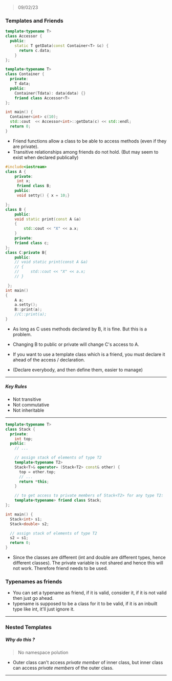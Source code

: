 > 09/02/23

### Templates and Friends

```cpp
template<typename T>
class Accessor {
  public:
    static T getData(const Container<T> &c) {
      return c.data;
    }
};

template<typename T>
class Container {
  private:
    T data;
  public:
    Container(Tdata): data(data) {}
    friend class Accessor<T>
};

int main() {
  Container<int> c(10);
  std::cout  << Accessor<int>::getData(c) << std::endl;
  return 0;
}
```

- Friend functions allow a class to be able to access methods (even if they are private).
- Transitive relationships among friends do not hold. (But may seem to exist when declared publically)

```cpp
#include<iostream>
class A {  
    private:
     int x;
     friend class B;
    public:
     void setty() { x = 10;}

};
class B {
    public:
    void static print(const A &a)
    {
        std::cout << "X" << a.x;
    }
    private:
    friend class c;
};
class C:private B{
    public:
    // void static print(const A &a)
    // {
    //     std::cout << "X" << a.x;
    // }

 };
int main()
{
    A a;
    a.setty();
    B::print(a);
    //C::print(a);
}
```

- As long as C uses methods declared by B, it is fine. But this is a problem.
- Changing B to public or private will change C's access to A.


- If you want to use a template class which is a friend, you must declare it ahead of the access / declaration.
- (Declare everybody, and then define them, easier to manage)

---
##### Key Rules
- Not transitive
- Not commutative
- Not inheritable
---

```cpp
template<typename T>
class Stack {
  private:
    int top;
  public:
    // ...

    // assign stack of elements of type T2
    template<typename T2>
    Stack<T>& operator= (Stack<T2> const& other) {
      top = other.top;
      // ...
      return *this;
    }

    // to get access to private members of Stack<T2> for any type T2:
    template<typename> friend class Stack;
};

int main() {
  Stack<int> s1;
  Stack<double> s2;

  // assign stack of elements of type T2
  s2 = s1;
  return 0;
}
```

- Since the classes are different (int and double are different types, hence different classes). The private variable is not shared and hence this will not work. Therefore friend needs to be used.

### Typenames as friends

- You can set a typename as friend, if it is valid, consider it, if it is not valid then just go ahead.
- typename is supposed to be a class for it to be valid, if it is an inbuilt type like int, it'll just ignore it.

---

### Nested Templates

##### Why do this ?
> No namespace polution

- Outer class can't access *private member* of inner class, but inner class can access *private members* of the outer class.

---

